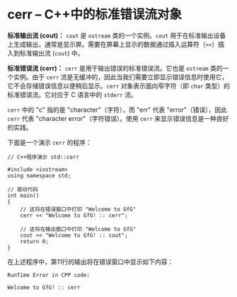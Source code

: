 # **cerr – C++中的标准错误流对象**

**标准输出流 (cout)：** `cout` 是 `ostream` 类的一个实例。`cout` 用于在标准输出设备上生成输出，通常是显示屏。需要在屏幕上显示的数据通过插入运算符（`<<`）插入到标准输出流 (`cout`) 中。

**标准错误流 (cerr)：** `cerr` 是用于输出错误的标准错误流。它也是 `ostream` 类的一个实例。由于 `cerr` 流是无缓冲的，因此当我们需要立即显示错误信息时使用它，它不会存储错误信息以便稍后显示。`cerr` 对象表示面向窄字符（即 `char` 类型）的标准错误流。它对应于 C 语言中的 `stderr` 流。

`cerr` 中的 "c" 指的是 "character"（字符），而 "err" 代表 "error"（错误），因此 `cerr` 代表 "character error"（字符错误）。使用 `cerr` 来显示错误信息是一种良好的实践。

下面是一个演示 `cerr` 的程序：

```
// C++程序演示 std::cerr

#include <iostream>
using namespace std;

// 驱动代码
int main()
{
    // 这将在错误窗口中打印 "Welcome to GfG"
    cerr << "Welcome to GfG! :: cerr";

    // 这将在输出窗口中打印 "Welcome to GfG"
    cout << "Welcome to GfG! :: cout";
    return 0;
}
```

在上述程序中，第11行的输出将在错误窗口中显示如下内容：

```
RunTime Error in CPP code:
```

```
Welcome to GfG! :: cerr
```